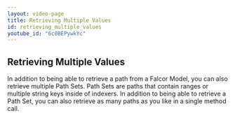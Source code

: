 ```yaml
---
layout: video-page
title: Retrieving Multiple Values
id: retrieving_multiple_values
youtube_id: "6c0BEPywkYc"
---
```


## Retrieving Multiple Values

In addition to being able to retrieve a path from a Falcor Model, you can also retrieve multiple Path Sets. Path Sets are paths that contain ranges or multiple string keys inside of indexers. In addition to being able to retrieve a Path Set, you can also retrieve as many paths as you like in a single method call.